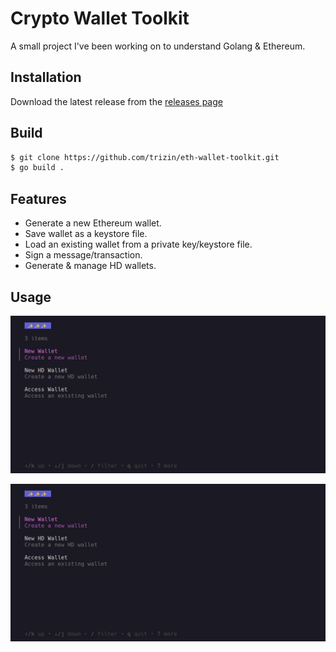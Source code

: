 # Crypto Wallet Toolkit

A small project I've been working on to understand Golang & Ethereum.

## Installation

Download the latest release from the [releases page](https://github.com/trizin/eth-wallet-toolkit/releases)

## Build

```bash
$ git clone https://github.com/trizin/eth-wallet-toolkit.git
$ go build .
```

## Features

- Generate a new Ethereum wallet.
- Save wallet as a keystore file.
- Load an existing wallet from a private key/keystore file.
- Sign a message/transaction.
- Generate & manage HD wallets.

## Usage

![gif](.github/img/part1.gif)


![gif](.github/img/part2.gif)
